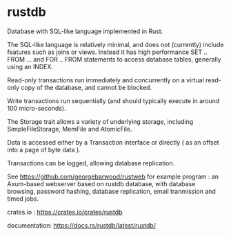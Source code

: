 # rustdb

Database with SQL-like language implemented in Rust.

The SQL-like language is relatively minimal, and does not (currently) include features such as joins or views. Instead it has high performance SET .. FROM … and FOR .. FROM statements to access database tables, generally using an INDEX.

Read-only transactions run immediately and concurrently on a virtual read-only copy of the database, and cannot be blocked. 

Write transactions run sequentially (and should typically execute in around 100 micro-seconds). 

The Storage trait allows a variety of underlying storage, including SimpleFileStorage, MemFile and AtomicFile.

Data is accessed either by a Transaction interface or directly ( as an offset into a page of byte data ).

Transactions can be logged, allowing database replication.

See https://github.com/georgebarwood/rustweb for example program : an Axum-based webserver based on rustdb database, with database browsing, password hashing, database replication, email tranmission and timed jobs.

crates.io : https://crates.io/crates/rustdb 

documentation: https://docs.rs/rustdb/latest/rustdb/


